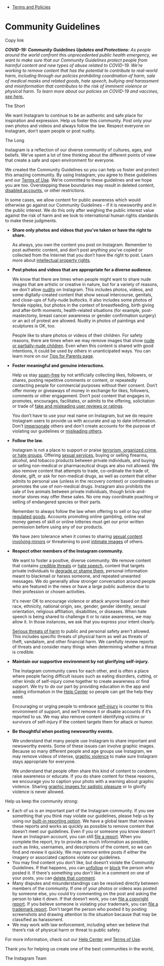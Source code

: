 *   [Terms and Policies](https://help.instagram.com/1417489251945243/?helpref=breadcrumb)

Community Guidelines
====================

Copy link

_**COVID-19: Community Guidelines Updates and Protections:** As people around the world confront this unprecedented public health emergency, we want to make sure that our Community Guidelines protect people from harmful content and new types of abuse related to COVID-19. We’re working to remove content that has the potential to contribute to real-world harm, including through our policies prohibiting coordination of harm, sale of medical masks and related goods, hate speech, bullying and harassment and misinformation that contributes to the risk of imminent violence or physical harm. To learn more about our policies on COVID-19 and vaccines, [see here.](https://help.instagram.com/697825587576762?helpref=faq_content)_

The Short

We want Instagram to continue to be an authentic and safe place for inspiration and expression. Help us foster this community. Post only your own photos and videos and always follow the law. Respect everyone on Instagram, don’t spam people or post nudity.

The Long

Instagram is a reflection of our diverse community of cultures, ages, and beliefs. We’ve spent a lot of time thinking about the different points of view that create a safe and open environment for everyone.

We created the Community Guidelines so you can help us foster and protect this amazing community. By using Instagram, you agree to these guidelines and our [Terms of Use](https://www.instagram.com/legal/terms). We’re committed to these guidelines and we hope you are too. Overstepping these boundaries may result in deleted content, [disabled accounts](https://help.instagram.com/366993040048856?helpref=faq_content), or other restrictions.

In some cases, we allow content for public awareness which would otherwise go against our Community Guidelines – if it is newsworthy and in the public interest. We do this only after weighing the public interest value against the risk of harm and we look to international human rights standards to make these judgments.

*   **Share only photos and videos that you’ve taken or have the right to share.**
    
    As always, you own the content you post on Instagram. Remember to post authentic content, and don’t post anything you’ve copied or collected from the Internet that you don’t have the right to post. Learn more about [intellectual property rights](https://help.instagram.com/126382350847838?helpref=faq_content).
    
*   **Post photos and videos that are appropriate for a diverse audience.**
    
    We know that there are times when people might want to share nude images that are artistic or creative in nature, but for a variety of reasons, we don’t allow [nudity](https://l.instagram.com/?u=https%3A%2F%2Fwww.facebook.com%2Fcommunitystandards%2Fadult_nudity_sexual_activity&e=AT0nwbgq1P5z2j1KxiWxqT0QUMF5Gkd3UKvrCCSIeQbVMCiJpJ89_GBHAEJuZwhPXiYkhZCYnsz0gowHtWvmWLOcjIzVnR42PY5-a4xR3I1Tft5pzqo2vq6M3YlaE-LvFDiDEMAF-A2GN9Z933sr1g) on Instagram. This includes photos, videos, and some digitally-created content that show sexual intercourse, genitals, and close-ups of fully-nude buttocks. It also includes some photos of female nipples, but photos in the context of breastfeeding, birth giving and after-birth moments, health-related situations (for example, post-mastectomy, breast cancer awareness or gender confirmation surgery) or an act of protest are allowed. Nudity in photos of paintings and sculptures is OK, too.
    
    People like to share photos or videos of their children. For safety reasons, there are times when we may remove images that show [nude or partially-nude children](https://l.instagram.com/?u=https%3A%2F%2Fwww.facebook.com%2Fcommunitystandards%2Fchild_nudity_sexual_exploitation&e=AT0nwbgq1P5z2j1KxiWxqT0QUMF5Gkd3UKvrCCSIeQbVMCiJpJ89_GBHAEJuZwhPXiYkhZCYnsz0gowHtWvmWLOcjIzVnR42PY5-a4xR3I1Tft5pzqo2vq6M3YlaE-LvFDiDEMAF-A2GN9Z933sr1g). Even when this content is shared with good intentions, it could be used by others in unanticipated ways. You can learn more on our [Tips for Parents page](https://help.instagram.com/154475974694511/?helpref=faq_content).
    
*   **Foster meaningful and genuine interactions.**
    
    Help us stay [spam-free](https://l.instagram.com/?u=https%3A%2F%2Fwww.facebook.com%2Fcommunitystandards%2Fspam&e=AT0nwbgq1P5z2j1KxiWxqT0QUMF5Gkd3UKvrCCSIeQbVMCiJpJ89_GBHAEJuZwhPXiYkhZCYnsz0gowHtWvmWLOcjIzVnR42PY5-a4xR3I1Tft5pzqo2vq6M3YlaE-LvFDiDEMAF-A2GN9Z933sr1g) by not artificially collecting likes, followers, or shares, posting repetitive comments or content, or repeatedly contacting people for commercial purposes without their consent. Don’t offer money or giveaways of money in exchange for likes, followers, comments or other engagement. Don’t post content that engages in, promotes, encourages, facilitates, or admits to the offering, solicitation or trade of [fake and misleading user reviews or ratings](https://l.instagram.com/?u=https%3A%2F%2Fwww.facebook.com%2Fcommunitystandards%2Ffraud_deception&e=AT0nwbgq1P5z2j1KxiWxqT0QUMF5Gkd3UKvrCCSIeQbVMCiJpJ89_GBHAEJuZwhPXiYkhZCYnsz0gowHtWvmWLOcjIzVnR42PY5-a4xR3I1Tft5pzqo2vq6M3YlaE-LvFDiDEMAF-A2GN9Z933sr1g).
    
    You don’t have to use your real name on Instagram, but we do require Instagram users to provide us with accurate and up to date information. Don't [impersonate](https://l.instagram.com/?u=https%3A%2F%2Fwww.facebook.com%2Fcommunitystandards%2Fmisrepresentation&e=AT0nwbgq1P5z2j1KxiWxqT0QUMF5Gkd3UKvrCCSIeQbVMCiJpJ89_GBHAEJuZwhPXiYkhZCYnsz0gowHtWvmWLOcjIzVnR42PY5-a4xR3I1Tft5pzqo2vq6M3YlaE-LvFDiDEMAF-A2GN9Z933sr1g) others and don't create accounts for the purpose of violating our guidelines or [misleading others](https://l.instagram.com/?u=https%3A%2F%2Ftransparency.fb.com%2Fpolicies%2Fcommunity-standards%2Finauthentic-behavior%2F&e=AT0nwbgq1P5z2j1KxiWxqT0QUMF5Gkd3UKvrCCSIeQbVMCiJpJ89_GBHAEJuZwhPXiYkhZCYnsz0gowHtWvmWLOcjIzVnR42PY5-a4xR3I1Tft5pzqo2vq6M3YlaE-LvFDiDEMAF-A2GN9Z933sr1g).
    
*   **Follow the law.**
    
    Instagram is not a place to support or praise [terrorism, organized crime, or hate groups](https://l.instagram.com/?u=https%3A%2F%2Fwww.facebook.com%2Fcommunitystandards%2Fdangerous_individuals_organizations&e=AT0nwbgq1P5z2j1KxiWxqT0QUMF5Gkd3UKvrCCSIeQbVMCiJpJ89_GBHAEJuZwhPXiYkhZCYnsz0gowHtWvmWLOcjIzVnR42PY5-a4xR3I1Tft5pzqo2vq6M3YlaE-LvFDiDEMAF-A2GN9Z933sr1g). Offering [sexual services](https://l.instagram.com/?u=https%3A%2F%2Fwww.facebook.com%2Fcommunitystandards%2Fsexual_solicitation&e=AT0nwbgq1P5z2j1KxiWxqT0QUMF5Gkd3UKvrCCSIeQbVMCiJpJ89_GBHAEJuZwhPXiYkhZCYnsz0gowHtWvmWLOcjIzVnR42PY5-a4xR3I1Tft5pzqo2vq6M3YlaE-LvFDiDEMAF-A2GN9Z933sr1g), buying or selling firearms, alcohol, and tobacco products between private individuals, and buying or selling non-medical or pharmaceutical drugs are also not allowed. We also remove content that attempts to trade, co-ordinate the trade of, donate, gift, or ask for non-medical drugs, as well as content that either admits to personal use (unless in the recovery context) or coordinates or promotes the use of non-medical drugs. Instagram also prohibits the sale of live animals between private individuals, though brick-and-mortar stores may offer these sales. No one may coordinate poaching or selling of endangered species or their parts.
    
    Remember to always follow the law when offering to sell or buy other [regulated goods](https://l.instagram.com/?u=https%3A%2F%2Fwww.facebook.com%2Fcommunitystandards%2Fregulated_goods&e=AT0nwbgq1P5z2j1KxiWxqT0QUMF5Gkd3UKvrCCSIeQbVMCiJpJ89_GBHAEJuZwhPXiYkhZCYnsz0gowHtWvmWLOcjIzVnR42PY5-a4xR3I1Tft5pzqo2vq6M3YlaE-LvFDiDEMAF-A2GN9Z933sr1g). Accounts promoting online gambling, online real money games of skill or online lotteries must get our prior written permission before using any of our products.
    
    We have zero tolerance when it comes to sharing [sexual content involving minors](https://l.instagram.com/?u=https%3A%2F%2Fwww.facebook.com%2Fcommunitystandards%2Fchild_nudity_sexual_exploitation&e=AT0nwbgq1P5z2j1KxiWxqT0QUMF5Gkd3UKvrCCSIeQbVMCiJpJ89_GBHAEJuZwhPXiYkhZCYnsz0gowHtWvmWLOcjIzVnR42PY5-a4xR3I1Tft5pzqo2vq6M3YlaE-LvFDiDEMAF-A2GN9Z933sr1g) or threatening to post [intimate images](https://l.instagram.com/?u=https%3A%2F%2Fwww.facebook.com%2Fcommunitystandards%2Fsexual_exploitation_adults&e=AT0nwbgq1P5z2j1KxiWxqT0QUMF5Gkd3UKvrCCSIeQbVMCiJpJ89_GBHAEJuZwhPXiYkhZCYnsz0gowHtWvmWLOcjIzVnR42PY5-a4xR3I1Tft5pzqo2vq6M3YlaE-LvFDiDEMAF-A2GN9Z933sr1g) of others.
    
*   **Respect other members of the Instagram community.**
    
    We want to foster a positive, diverse community. We remove content that contains [credible threats](https://l.instagram.com/?u=https%3A%2F%2Fwww.facebook.com%2Fcommunitystandards%2Fcredible_violence&e=AT0nwbgq1P5z2j1KxiWxqT0QUMF5Gkd3UKvrCCSIeQbVMCiJpJ89_GBHAEJuZwhPXiYkhZCYnsz0gowHtWvmWLOcjIzVnR42PY5-a4xR3I1Tft5pzqo2vq6M3YlaE-LvFDiDEMAF-A2GN9Z933sr1g) or [hate speech](https://l.instagram.com/?u=https%3A%2F%2Fwww.facebook.com%2Fcommunitystandards%2Fhate_speech&e=AT0nwbgq1P5z2j1KxiWxqT0QUMF5Gkd3UKvrCCSIeQbVMCiJpJ89_GBHAEJuZwhPXiYkhZCYnsz0gowHtWvmWLOcjIzVnR42PY5-a4xR3I1Tft5pzqo2vq6M3YlaE-LvFDiDEMAF-A2GN9Z933sr1g), content that targets private individuals to [degrade or shame them](https://l.instagram.com/?u=https%3A%2F%2Fwww.facebook.com%2Fcommunitystandards%2Fbullying&e=AT0nwbgq1P5z2j1KxiWxqT0QUMF5Gkd3UKvrCCSIeQbVMCiJpJ89_GBHAEJuZwhPXiYkhZCYnsz0gowHtWvmWLOcjIzVnR42PY5-a4xR3I1Tft5pzqo2vq6M3YlaE-LvFDiDEMAF-A2GN9Z933sr1g), personal information meant to blackmail or harass someone, and repeated unwanted messages. We do generally allow stronger conversation around people who are featured in the news or have a large public audience due to their profession or chosen activities.
    
    It's never OK to encourage violence or attack anyone based on their race, ethnicity, national origin, sex, gender, gender identity, sexual orientation, religious affiliation, disabilities, or diseases. When hate speech is being shared to challenge it or to raise awareness, we may allow it. In those instances, we ask that you express your intent clearly.
    
    [Serious threats of harm](https://l.instagram.com/?u=https%3A%2F%2Fwww.facebook.com%2Fcommunitystandards%2Fcredible_violence&e=AT0nwbgq1P5z2j1KxiWxqT0QUMF5Gkd3UKvrCCSIeQbVMCiJpJ89_GBHAEJuZwhPXiYkhZCYnsz0gowHtWvmWLOcjIzVnR42PY5-a4xR3I1Tft5pzqo2vq6M3YlaE-LvFDiDEMAF-A2GN9Z933sr1g) to public and personal safety aren't allowed. This includes specific threats of physical harm as well as threats of theft, vandalism, and other financial harm. We carefully review reports of threats and consider many things when determining whether a threat is credible.
    
*   **Maintain our supportive environment by not glorifying self-injury.**
    
    The Instagram community cares for each other, and is often a place where people facing difficult issues such as eating disorders, cutting, or other kinds of self-injury come together to create awareness or find support. We try to do our part by providing education in the app and adding information in the [Help Center](https://help.instagram.com/) so people can get the help they need.
    
    Encouraging or urging people to embrace [self-injury](https://l.instagram.com/?u=https%3A%2F%2Fwww.facebook.com%2Fcommunitystandards%2Fsuicide_self_injury_violence&e=AT0nwbgq1P5z2j1KxiWxqT0QUMF5Gkd3UKvrCCSIeQbVMCiJpJ89_GBHAEJuZwhPXiYkhZCYnsz0gowHtWvmWLOcjIzVnR42PY5-a4xR3I1Tft5pzqo2vq6M3YlaE-LvFDiDEMAF-A2GN9Z933sr1g) is counter to this environment of support, and we’ll remove it or disable accounts if it’s reported to us. We may also remove content identifying victims or survivors of self-injury if the content targets them for attack or humor.
    
*   **Be thoughtful when posting newsworthy events.**
    
    We understand that many people use Instagram to share important and newsworthy events. Some of these issues can involve graphic images. Because so many different people and age groups use Instagram, we may remove videos of intense, [graphic violence](https://l.instagram.com/?u=https%3A%2F%2Fwww.facebook.com%2Fcommunitystandards%2Fgraphic_violence&e=AT0nwbgq1P5z2j1KxiWxqT0QUMF5Gkd3UKvrCCSIeQbVMCiJpJ89_GBHAEJuZwhPXiYkhZCYnsz0gowHtWvmWLOcjIzVnR42PY5-a4xR3I1Tft5pzqo2vq6M3YlaE-LvFDiDEMAF-A2GN9Z933sr1g) to make sure Instagram stays appropriate for everyone.
    
    We understand that people often share this kind of content to condemn, raise awareness or educate. If you do share content for these reasons, we encourage you to caption your photo with a warning about graphic violence. Sharing [graphic images for sadistic pleasure](https://l.instagram.com/?u=https%3A%2F%2Fwww.facebook.com%2Fcommunitystandards%2Fcruel_insensitive&e=AT0nwbgq1P5z2j1KxiWxqT0QUMF5Gkd3UKvrCCSIeQbVMCiJpJ89_GBHAEJuZwhPXiYkhZCYnsz0gowHtWvmWLOcjIzVnR42PY5-a4xR3I1Tft5pzqo2vq6M3YlaE-LvFDiDEMAF-A2GN9Z933sr1g) or to glorify violence is never allowed.
    

Help us keep the community strong:

*   Each of us is an important part of the Instagram community. If you see something that you think may violate our guidelines, please help us by using our [built-in reporting option](https://help.instagram.com/165828726894770?helpref=faq_content). We have a global team that reviews these reports and works as quickly as possible to remove content that doesn’t meet our guidelines. Even if you or someone you know doesn’t have an Instagram account, you can still [file a report](https://help.instagram.com/contact/383679321740945). When you complete the report, try to provide as much information as possible, such as links, usernames, and descriptions of the content, so we can find and review it quickly. We may remove entire posts if either the imagery or associated captions violate our guidelines.
*   You may find content you don’t like, but doesn’t violate the Community Guidelines. If that happens, you can [unfollow](https://help.instagram.com/286340048138725?helpref=faq_content) or [block](https://help.instagram.com/426700567389543/?helpref=faq_content) the person who posted it. If there's something you don't like in a comment on one of your posts, you can [delete that comment](https://help.instagram.com/289098941190483?helpref=faq_content).
*   Many disputes and misunderstandings can be resolved directly between members of the community. If one of your photos or videos was posted by someone else, you could try commenting on the post and asking the person to take it down. If that doesn’t work, you can [file a copyright report](https://help.instagram.com/126382350847838?helpref=faq_content). If you believe someone is violating your trademark, you can [file a trademark report](https://help.instagram.com/222826637847963?helpref=faq_content). Don't target the person who posted it by posting screenshots and drawing attention to the situation because that may be classified as harassment.
*   We may work with law enforcement, including when we believe that there’s risk of physical harm or threat to public safety.

For more information, check out our [Help Center](https://help.instagram.com/) and [Terms of Use](https://l.instagram.com/?u=http%3A%2F%2Finstagram.com%2Flegal%2Fterms%2F%23&e=AT0nwbgq1P5z2j1KxiWxqT0QUMF5Gkd3UKvrCCSIeQbVMCiJpJ89_GBHAEJuZwhPXiYkhZCYnsz0gowHtWvmWLOcjIzVnR42PY5-a4xR3I1Tft5pzqo2vq6M3YlaE-LvFDiDEMAF-A2GN9Z933sr1g).

Thank you for helping us create one of the best communities in the world,

The Instagram Team